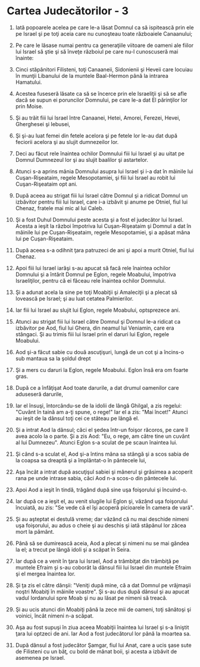 # Cartea Judec&#259;torilor - 3

1. Iată popoarele acelea pe care le-a lăsat Domnul ca să ispitească prin ele pe Israel şi pe toţi aceia care nu cunoşteau toate războaiele Canaanului; 

2. Pe care le lăsase numai pentru ca generaţiile viitoare de oameni ale fiilor lui Israel să ştie şi să înveţe războiul pe care nu-l cunoscuseră mai înainte: 

3. Cinci stăpânitori Filisteni, toţi Canaaneii, Sidonienii şi Heveii care locuiau în munţii Libanului de la muntele Baal-Hermon până la intrarea Hamatului. 

4. Acestea fuseseră lăsate ca să se încerce prin ele Israeliţii şi să se afle dacă se supun ei poruncilor Domnului, pe care le-a dat El părinţilor lor prin Moise. 

5. Şi au trăit fiii lui Israel între Canaanei, Hetei, Amorei, Ferezei, Hevei, Gherghesei şi Iebusei, 

6. Şi şi-au luat femei din fetele acelora şi pe fetele lor le-au dat după feciorii acelora şi au slujit dumnezeilor lor. 

7. Deci au făcut rele înaintea ochilor Domnului fiii lui Israel şi au uitat pe Domnul Dumnezeul lor şi au slujit baalilor şi astartelor. 

8. Atunci s-a aprins mânia Domnului asupra lui Israel şi i-a dat în mâinile lui Cuşan-Rişeataim, regele Mesopotamiei, şi fiii lui Israel au robit lui Cuşan-Rişeataim opt ani. 

9. După aceea au strigat fiii lui Israel către Domnul şi a ridicat Domnul un izbăvitor pentru fiii lui Israel, care i-a izbăvit şi anume pe Otniel, fiul lui Chenaz, fratele mai mic al lui Caleb. 

10. Şi a fost Duhul Domnului peste acesta şi a fost el judecător lui Israel. Acesta a ieşit la război împotriva lui Cuşan-Rişeataim şi Domnul a dat în mâinile lui pe Cuşan-Rişeataim, regele Mesopotamiei, şi a apăsat mâna lui pe Cuşan-Rişeataim. 

11. După aceea s-a odihnit ţara patruzeci de ani şi apoi a murit Otniel, fiul lui Chenaz. 

12. Apoi fiii lui Israel iarăşi s-au apucat să facă rele înaintea ochilor Domnului şi a întărit Domnul pe Eglon, regele Moabului, împotriva Israeliţilor, pentru că ei făceau rele înaintea ochilor Domnului. 

13. Şi a adunat acela la sine pe toţi Moabiţii şi Amaleciţii şi a plecat să lovească pe Israel; şi au luat cetatea Palmierilor. 

14. Iar fiii lui Israel au slujit lui Eglon, regele Moabului, optsprezece ani. 

15. Atunci au strigat fiii lui Israel către Domnul şi Domnul le-a ridicat ca izbăvitor pe Aod, fiul lui Ghera, din neamul lui Veniamin, care era stângaci. Şi au trimis fiii lui Israel prin el daruri lui Eglon, regele Moabului. 

16. Aod şi-a făcut sabie cu două ascuţişuri, lungă de un cot şi a încins-o sub mantaua sa la şoldul drept 

17. Şi a mers cu daruri la Eglon, regele Moabului. Eglon însă era om foarte gras. 

18. După ce a înfăţişat Aod toate darurile, a dat drumul oamenilor care aduseseră darurile, 

19. Iar el însuşi, întorcându-se de la idolii de lângă Ghilgal, a zis regelui: "Cuvânt în taină am a-ţi spune, o rege!" Iar el a zis: "Mai încet!" Atunci au ieşit de la dânsul toţi cei ce stăteau pe lângă el. 

20. Şi a intrat Aod la dânsul; căci el şedea într-un foişor răcoros, pe care îl avea acolo la o parte. Şi a zis Aod: "Eu, o rege, am către tine un cuvânt al lui Dumnezeu". Atunci Eglon s-a sculat de pe scaun înaintea lui. 

21. Şi când s-a sculat el, Aod şi-a întins mâna sa stângă şi a scos sabia de la coapsa sa dreaptă şi a împlântat-o în pântecele lui, 

22. Aşa încât a intrat după ascuţişul sabiei şi mânerul şi grăsimea a acoperit rana pe unde intrase sabia, căci Aod n-a scos-o din pântecele lui. 

23. Apoi Aod a ieşit în tindă, trăgând după sine uşa foişorului şi încuind-o. 

24. Iar după ce a ieşit el, au venit slugile lui Eglon şi, văzând uşa foişorului încuiată, au zis: "Se vede că el îşi acoperă picioarele În camera de vară". 

25. Şi au aşteptat ei destulă vreme; dar văzând că nu mai deschide nimeni uşa foişorului, au adus o cheie şi au deschis şi iată stăpânul lor zăcea mort la pământ. 

26. Până să se dumirească aceia, Aod a plecat şi nimeni nu se mai gândea la el; a trecut pe lângă idoli şi a scăpat în Seira. 

27. Iar după ce a venit în ţara lui Israel, Aod a trâmbiţat din trâmbiţă pe muntele Efraim şi s-au coborât la dânsul fiii lui Israel din muntele Efraim şi el mergea înaintea lor. 

28. Şi ţa zis el către dânşii: "Veniţi după mine, că a dat Domnul pe vrăjmaşii noştri Moabiţi în mâinile voastre". Şi s-au dus după dânsul şi au apucat vadul Iordanului spre Moab şi nu au lăsat pe nimeni să treacă. 

29. Şi au ucis atunci din Moabiţi până la zece mii de oameni, toţi sănătoşi şi voinici, încât nimeni n-a scăpat. 

30. Aşa au fost supuşi în ziua aceea Moabiţii înaintea lui Israel şi s-a liniştit ţara lui optzeci de ani. Iar Aod a fost judecătorul lor până la moartea sa. 

31. După dânsul a fost judecător Şamgar, fiul lui Anat, care a ucis şase sute de Filisteni cu un băţ, cu bold de mânat boii, şi acesta a izbăvit de asemenea pe Israel. 

